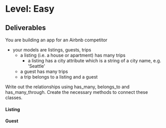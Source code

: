# Level: Easy

## Deliverables

You are building an app for an Airbnb competitor

- your models are listings, guests, trips
  - a listing (i.e. a house or apartment) has many trips
    - a listing has a city attribute which is a string of a city name, e.g. 'Seattle'
  - a guest has many trips
  - a trip belongs to a listing and a guest

Write out the relationships using has_many, belongs_to and has_many_through.
Create the necessary methods to connect these classes.

#### Listing

<!-- - #guests
  - returns an array of all guests who have stayed at a listing
- #trips
  - returns an array of all trips at a listing -->

<!-- - #trip_count
  - returns the number of trips that have been taken to that listing
- .all
  - returns an array of all listings -->

<!-- - .find_all_by_city(city)
  - takes an argument of a city name (as a string) and returns all the listings for that city -->

<!-- - .most_popular
  - finds the listing that has had the most trips -->

#### Guest

<!-- - #listings
  - returns an array of all listings a guest has stayed at
- #trips
  - returns an array of all trips a guest has made
- #trip_count
  - returns the number of trips a guest has taken -->
  <!-- - .all
  - returns an array of all guests -->

<!-- - .pro_traveller
  - returns an array of all guests who have made over 1 trip -->

<!-- - .find_all_by_name(name)
  - takes an argument of a name (as a string), returns the all guests with that name -->

<!-- #### Trip

- #listing
  - returns the listing object for the trip
- #guest
  - returns the guest object for the trip
- .all
  - returns an array of all trips -->
